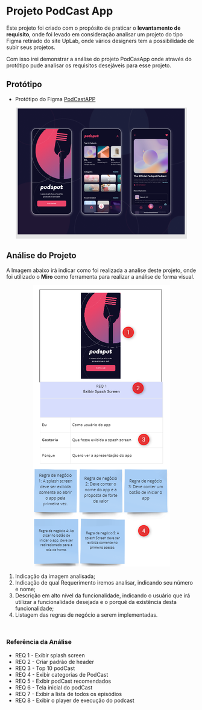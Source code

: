 # **Projeto PodCast App**

Este projeto foi criado com o propósito de praticar o **levantamento de requisito**, onde foi levado em consideração analisar um projeto do tipo Figma retirado do site UpLab, onde vários designers tem a possibilidade de subir seus projetos.

Com isso irei demonstrar a análise do projeto PodCasApp onde através do protótipo pude analisar os requisitos desejáveis para esse projeto.

##  **Protótipo**
- Protótipo do Figma [PodCastAPP](https://www.uplabs.com/posts/podcast-app-27e7dba2-b5d6-40f8-be0f-52d6710b9af7)

<div align="center">

![Referencia Prototipo](/podcastapp/img/ref_figma_2.png?raw=true "PodCast")

</div>

## **Análise do Projeto**

A Imagem abaixo irá indicar como foi realizada a analise deste projeto, onde foi utilizado o **Miro** como ferramenta para realizar a análise de forma visual.

<div align="center">

![Referencia Analise](/podcastapp/img/ref_analiseapp.png?raw=true "Análise")

</div>

1. Indicação da imagem analisada;
2. Indicação de qual Requerimento iremos analisar, indicando seu número e nome;
3. Descrição em alto nível da funcionalidade, indicando o usuário que irá utilizar a funcionalidade desejada e o porquê da existência desta funcionalidade;
4. Listagem das regras de negócio a serem implementadas.

<br>

### **Referência da Análise**

- REQ 1 - Exibir splash screen
- REQ 2 - Criar padrão de header
- REQ 3 - Top 10 podCast
- REQ 4 - Exibir categorias de PodCast
- REQ 5 - Exibir podCast recomendados
- REQ 6 - Tela inicial do podCast
- REQ 7 - Exibir a lista de todos os episódios
- REQ 8 - Exibir o player de execução do podcast

